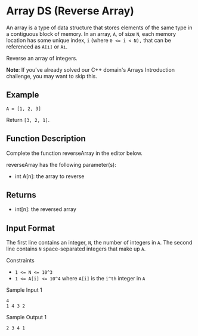 # Array DS (Reverse Array)
An array is a type of data structure that stores elements of the same type in a contiguous block of memory. In an array, `A`, of size `N`, each memory location has some unique index, `i` (where `0 <= i < N),` that can be referenced as `A[i]` or `Ai`.

Reverse an array of integers.

**Note**: If you've already solved our C++ domain's Arrays Introduction challenge, you may want to skip this.

## Example
`A = [1, 2, 3]`

Return `[3, 2, 1]`.

## Function Description

Complete the function reverseArray in the editor below.

reverseArray has the following parameter(s):

* int A[n]: the array to reverse

## Returns

* int[n]: the reversed array

## Input Format

The first line contains an integer, `N`, the number of integers in `A`.
The second line contains `N` space-separated integers that make up `A`.

Constraints
* `1 <= N <= 10^3`
* `1 <= A[i] <= 10^4` where `A[i]` is the `i^th` integer in `A`

Sample Input 1
```
4
1 4 3 2
```
Sample Output 1
```
2 3 4 1
```